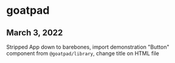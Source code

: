 # goatpad

## March 3, 2022

Stripped App down to barebones, import demonstration "Button" component from `@goatpad/library`, change title on HTML file

